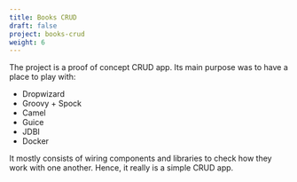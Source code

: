 ```yaml
---
title: Books CRUD 
draft: false
project: books-crud
weight: 6
---
```

The project is a proof of concept CRUD app. Its main purpose was to have a 
place to play with:

- Dropwizard
- Groovy + Spock
- Camel
- Guice
- JDBI
- Docker

It mostly consists of wiring components and libraries to check how they work 
with one another. Hence, it really is a simple CRUD app.
